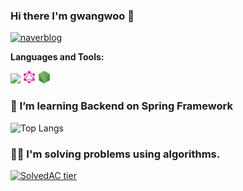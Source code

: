 ### Hi there I'm gwangwoo 👋

[![naverblog](https://img.shields.io/badge/naverblog-badge?style=flat-square&logo=Blogger&logoColor=white)](http://blog.naver.com/rhkddn5161)

**Languages and Tools:**  

<code><img height="20" src="https://logos-download.com/wp-content/uploads/2016/10/Java_logo_icon.png"></code>
<code><img height="20" src="https://raw.githubusercontent.com/github/explore/5c058a388828bb5fde0bcafd4bc867b5bb3f26f3/topics/graphql/graphql.png"></code>
<code><img height="20" src="https://raw.githubusercontent.com/github/explore/80688e429a7d4ef2fca1e82350fe8e3517d3494d/topics/nodejs/nodejs.png"></code>  

### 🤔 I’m learning Backend on Spring Framework
![Top Langs](https://github-readme-stats.vercel.app/api/top-langs/?username=gwangwoo&layout=compact&hide=csharp)

### 🧑‍💻 I'm solving problems using algorithms.
[![SolvedAC tier](https://mazassumnida.wtf/api/v2/generate_badge?boj=gguu)](https://solved.ac/{})
